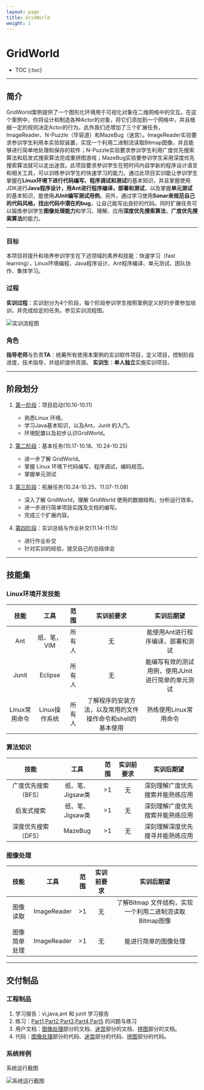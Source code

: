 ```yaml
---
layout: page
title: GridWorld
weight: 1
---
```


# GridWorld

* TOC
{:toc}


----------


## 简介

GridWorld案例提供了一个图形化环境用于可视化对象在二维网格中的交互。在这个案例中，你将设计和制造各种Actor的对象，将它们添加到一个网格中，并且根据一定的规则决定Actor的行为。此外我们还增加了三个扩展任务，ImageReader、N-Puzzle（华容道）和MazeBug（迷宫）。ImageReader实验要求参训学生利用本实验软装置，实现一个利用二进制流读取Bitmap图像，并且能够进行简单地处理和保存的软件；N-Puzzle实验要求参训学生利用广度优先搜索算法和启发式搜索算法完成重拼图游戏；MazeBug实验要参训学生采用深度优先搜索算法就可以走出迷宫。此项目要求参训学生在短时间内自学新的程序设计语言和相关工具，可以训练参训学生的快速学习的能力。通过此项目实训能让参训学生掌握在**Linux环境下进行代码编写、程序调试和测试**的基本知识，并且掌握使用JDK进行**Java程序设计，用Ant进行程序编译，部署和测试**，以及掌握**单元测试**的基本知识，能使用**JUnit编写测试用例**。另外，通过学习使用**Sonar来规范自己的代码风格，找出代码中潜在的bug**，让自己能写出良好的代码。同时扩展任务可以锻炼参训学生**图像处理能力**和学习、理解、应用**深度优先搜索算法**，**广度优先搜索算法**的能力。


----------


### 目标
本项目将提升和培养参训学生在下述领域的素养和技能：快速学习（fast learning），Linux环境编程、Java程序设计、Ant程序编译、单元测试、团队协作、集体学习。

### 过程
**实训过程**：实训划分为4个阶段，每个阶段参训学生按照案例定义好的步骤参加培训，并完成给定的任务。参见实训流程图。

![实训流程图](./images/flow-path.jpg)


### 角色
**指导老师**与负责**TA**：统筹所有使用本案例的实训软件项目，定义项目，控制阶段进度，技术指导，并组织提供资源。
**实训生**：**单人独立**实施实训项目。


----------


## 阶段划分

 1. [第一阶段](./Stage1)：项目启动(10.10-10.11)
    - 熟悉Linux 环境。
    - 学习Java基本知识，以及Ant，Junit 的入门。
    - 环境配置以及初步认识GridWorld。

 2. [第二阶段](./Stage2)：基本任务(10.17-10.18、10.24-10.25)
    - 进一步了解 GridWorld。
    - 掌握 Linux 环境下代码编写、程序调试，编码规范。
    - 掌握单元测试

 3. [第三阶段](./Stage3)：拓展任务(10.24-10.25、11.07-11.08)
    - 深入了解 GridWorld，理解 GridWorld 使用的数据结构，分析运行效率。
    - 进一步进行简单项目实践及文档的编写。
    - 完成三个扩展内容。
    
 4. [第四阶段](./Task--Report-Summary)：实训总结与作业补交(11.14-11.15)
    - 进行作业补交
    - 针对实训的经验，提交自己的总结体会

----------


## 技能集

### Linux环境开发技能

| 技能 | 工具 | 范围 | 实训前要求 | 实训后期望 |
| :----: | :----: | :----: | :----: | :----: |
| Ant | 纸、笔，VIM | 所有人 | 无 | 能使用Ant进行程序编译，部署和测试 |
| Junit | Eclipse | 所有人 | 无 | 能编写有效的测试用例，使用JUnit进行简单的单元测试 |
| Linux常用命令 | Linux操作系统 | 所有人 | 了解程序的安装方法，以及常用的文件操作命令和shell的基本使用 | 熟练使用Linux常用命令 |


### 算法知识

| 技能 | 工具 | 范围 | 实训前要求 | 实训后期望 |
| :----: | :----: | :----: | :----: | :----: |
| 广度优先搜索（BFS） | 纸、笔、Jigsaw类 | \>1 | 无 | 深刻理解广度优先搜索并能熟练应用 |
| 启发式搜索 | 纸、笔、Jigsaw类 | \>1 | 无 | 深刻理解广度优先搜索并能熟练应用 |
| 深度优先搜索（DFS） | MazeBug | \>1 | 无 | 深刻理解深度优先搜寻并能熟练应用 |


### 图像处理

| 技能 | 工具 | 范围 | 实训前要求 | 实训后期望 |
| :----: | :----: | :----: | :----: | :----: |
| 图像读取 | ImageReader | \>1 | 无 | 了解Bitmap 文件结构，实现一个利用二进制流读取Bitmap图像 |
| 图像简单处理 | ImageReader | \>1 | 无 | 能进行简单的图像处理 |


----------


## 交付制品

### 工程制品

 1.  学习报告：vi,java,ant 和 junit 学习报告
 2.  练习：[Part1](./Stage1--Part1),[Part2](./Stage2--Part2),[Part3](./Stage2--Part3),[Part4](./Stage2--Part4),[Part5](./Stage2--Part5) 的问题与练习
 3.  用户文档：[图像处理](./Stage3--ImageProcessing)部分的文档、[迷宫](./Stage3--MazeBug)部分的文档、[拼图](./Stage3--NPuzzle)部分的文档。
 4.  代码：[图像处理](./Stage3--ImageProcessing)部分的代码、[迷宫](./Stage3--MazeBug)部分的代码、[拼图](./Stage3--NPuzzle)部分的代码。

### 系统样例

系统运行截图

![系统运行截图](./images/system-operation-screenshot.jpg)

